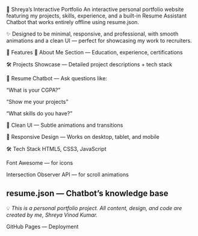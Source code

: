🌟 Shreya’s Interactive Portfolio
An interactive personal portfolio website featuring my projects, skills, experience, and a built-in Resume Assistant Chatbot that works entirely offline using resume.json.

✨ Designed to be minimal, responsive, and professional, with smooth animations and a clean UI — perfect for showcasing my work to recruiters.

🚀 Features
📜 About Me Section — Education, experience, certifications

🛠 Projects Showcase — Detailed project descriptions + tech stack

💬 Resume Chatbot — Ask questions like:

“What is your CGPA?”

“Show me your projects”

“What skills do you have?”

🎨 Clean UI — Subtle animations and transitions

📱 Responsive Design — Works on desktop, tablet, and mobile

🛠 Tech Stack
HTML5, CSS3, JavaScript

Font Awesome — for icons

Intersection Observer API — for scroll animations

resume.json — Chatbot’s knowledge base
---
💡 *This is a personal portfolio project. All content, design, and code are created by me, Shreya Vinod Kumar.*


GitHub Pages — Deployment

